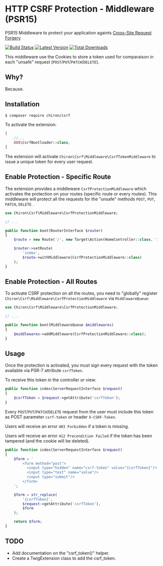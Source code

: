 # HTTP CSRF Protection - Middleware (PSR15)

PSR15 Middleware to protect your application againts [Cross-Site Request Forgery](https://cheatsheetseries.owasp.org/cheatsheets/Cross-Site_Request_Forgery_Prevention_Cheat_Sheet.html)

[![Build Status](https://img.shields.io/travis/org/ncou/csrf/master.svg?style=flat-square)](https://travis-ci.org/ncou/csrf)
[![Latest Version](https://img.shields.io/github/release/ncou/csrf.svg?style=flat-square)](https://packagist.org/packages/chiron/csrf)
[![Total Downloads](https://img.shields.io/packagist/dt/chiron/csrf.svg?style=flat-square)](https://packagist.org/packages/chiron/csrf)

This middleware use the Cookies to store a token used for comparaison in each "unsafe" request (`POST`/`PUT`/`PATCH`/`DELETE`).

## Why?

Because.

## Installation

```bash
$ composer require chiron/csrf
```

To activate the extension:

```php
[
    //...
    XXX\CsrfBootloader::class,
]
```

The extension will activate `Chiron\Csrf\Middleware\CsrfTokenMiddleware` to issue a unique token for every user request.

## Enable Protection - Specific Route

The extension provides a middleware `CsrfProtectionMiddleware` which activates the protection on your routes (specific route or every routes). 
This middleware will protect all the requests for the "unsafe" methods `POST`, `PUT`, `PATCH`, `DELETE`.

```php
use Chiron\Csrf\Middleware\CsrfProtectionMiddleware;

// ...

public function boot(RouterInterface $router)
{
    $route = new Route('/', new Target\Action(HomeController::class, 'index'));

    $router->setRoute(
        'index',
        $route->withMiddleware(CsrfProtectionMiddleware::class)
    );
}
```

## Enable Protection - All Routes

To activate CSRF protection on all the routes, you need to "globally" register `Chiron\Csrf\Middleware\CsrfProtectionMiddleware` via `MiddlewareQueue`:

```php
use Chiron\Csrf\Middleware\CsrfProtectionMiddleware;

// ...

public function boot(MiddlewareQueue $middlewares)
{
    $middlewares->addMiddleware(CsrfProtectionMiddleware::class);
}
```

## Usage

Once the protection is activated, you must sign every request with the token available via PSR-7 attribute `csrfToken`.

To receive this token in the controller or view:

```php
public function index(ServerRequestInterface $request)
{
    $csrfToken = $request->getAttribute('csrfToken');
}
``` 

Every `POST`/`PUT`/`PATCH`/`DELETE` request from the user must include this token as POST parameter `csrf-token` or header `X-CSRF-Token`.

Users will receive an error `403 Forbidden` if a token is missing.

Users will receive an error `412 Precondition Failed` if the token has been tampered (and the cookie will be deleted).

```php
public function index(ServerRequestInterface $request)
{
    $form = '
        <form method="post">
          <input type="hidden" name="csrf-token" value="{csrfToken}"/>
          <input type="text" name="value"/>
          <input type="submit"/>
        </form>
    ';

    $form = str_replace(
        '{csrfToken}',
        $request->getAttribute('csrfToken'),
        $form
    );

    return $form;
}
```

## TODO
- Add documentation on the "csrf_token()" helper.
- Create a TwigExtension class to add the csrf_token.
